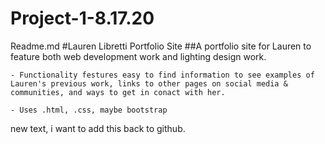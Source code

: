 # Project-1-8.17.20

Readme.md
#Lauren Libretti Portfolio Site 
##A portfolio site for Lauren to feature both web development work and lighting design work. 

    - Functionality festures easy to find information to see examples of Lauren's previous work, links to other pages on social media & communities, and ways to get in conact with her. 

    - Uses .html, .css, maybe bootstrap

new text, i want to add this back to github. 